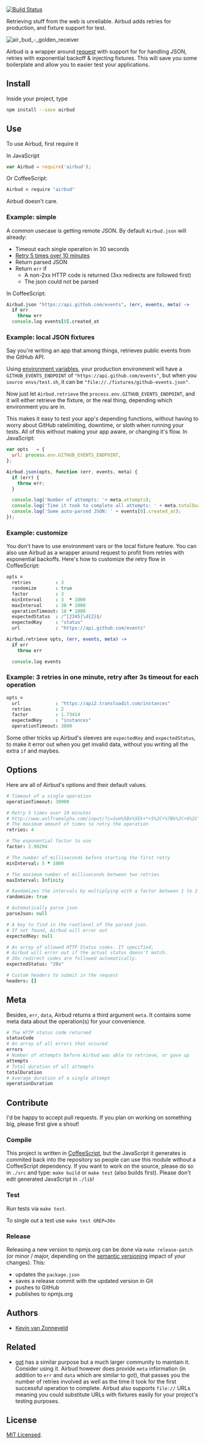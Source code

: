 <!-- badges/ -->
[![Build Status](https://secure.travis-ci.org/kvz/airbud.png?branch=master)](http://travis-ci.org/kvz/airbud "Check this project's build status on TravisCI")
<!-- /badges -->

Retrieving stuff from the web is unreliable. Airbud adds retries for production, and fixture support for test.

![air_bud_-_golden_receiver](https://cloud.githubusercontent.com/assets/26752/3387034/c4cc56d0-fc79-11e3-8d0a-09ef9280bb0f.jpg)

Airbud is a wrapper around [request](https://www.npmjs.org/package/request) with support for for handling JSON, retries with exponential backoff &amp; injecting fixtures. This will save you some boilerplate and allow you to easier test your applications.

## Install

Inside your project, type

```bash
npm install --save airbud
```

## Use

To use Airbud, first require it

In JavaScript

```javascript
var Airbud = require('airbud');
```

Or CoffeeScript:

```coffeescript
Airbud = require "airbud"
```

Airbud doesn't care.

### Example: simple

A common usecase is getting remote JSON. By default `Airbud.json` will already:

  - Timeout each single operation in 30 seconds
  - [Retry 5 times over 10 minutes](http://www.wolframalpha.com/input/?i=Sum%5Bx%5Ek+*+5%2C+%7Bk%2C+0%2C+4%7D%5D+%3D+10+*+60+%26%26+x+%3E+0)
  - Return parsed JSON
  - Return `err` if
    - A non-2xx HTTP code is returned (3xx redirects are followed first)
    - The json could not be parsed

In CoffeeScript:

```coffeescript
Airbud.json "https://api.github.com/events", (err, events, meta) ->
  if err
    throw err
  console.log events[0].created_at
```

### Example: local JSON fixtures

Say you're writing an app that among things, retrieves public events from the GitHub API.

Using [environment variables](https://github.com/kvz/environmental), your production environment will have a `GITHUB_EVENTS_ENDPOINT` of `"https://api.github.com/events"`, but when you `source envs/test.sh`, it can be `"file://./fixtures/github-events.json"`.

Now just let `Airbud.retrieve` the `process.env.GITHUB_EVENTS_ENDPOINT`, and it will either retrieve the fixture, or the real thing, depending which environment you are in.

This makes it easy to test your app's depending functions, without having to worry about GitHub ratelimiting, downtime, or sloth when running your tests. All of this without making your app aware, or changing it's flow. In JavaScript:

```javascript
var opts   = {
  url: process.env.GITHUB_EVENTS_ENDPOINT,
};

Airbud.json(opts, function (err, events, meta) {
  if (err) {
    throw err;
  }

  console.log('Number of attempts: '+ meta.attempts);
  console.log('Time it took to complete all attempts: ' + meta.totalDuration);
  console.log('Some auto-parsed JSON: ' + events[0].created_at);
});
```

### Example: customize

You don't have to use environment vars or the local fixture feature. You can also use Airbud as a wrapper around request to profit from retries with exponential backoffs. Here's how to customize the retry flow in CoffeeScript:

```coffeescript
opts =
  retries         : 3
  randomize       : true
  factor          : 3
  minInterval     : 3  * 1000
  maxInterval     : 30 * 1000
  operationTimeout: 10 * 1000
  expectedStatus  : /^[2345]\d{2}$/
  expectedKey     : "status"
  url             : "https://api.github.com/events"

Airbud.retrieve opts, (err, events, meta) ->
  if err
    throw err

  console.log events
```


### Example: 3 retries in one minute, retry after 3s timeout for each operation

```coffeescript
opts =
  url             : "https://api2.transloadit.com/instances"
  retries         : 2
  factor          : 1.73414
  expectedKey     : "instances"
  operationTimeout: 3000
```

Some other tricks up Airbud's sleeves are `expectedKey` and `expectedStatus`, to make it error out when you get invalid data, without you writing all the extra `if` and maybes.


## Options

Here are all of Airbud's options and their default values.

```coffeescript
# Timeout of a single operation
operationTimeout: 30000

# Retry 5 times over 10 minutes
# http://www.wolframalpha.com/input/?i=Sum%5Bx%5Ek+*+5%2C+%7Bk%2C+0%2C+4%7D%5D+%3D+10+*+60+%26%26+x+%3E+0
# The maximum amount of times to retry the operation
retries: 4

# The exponential factor to use
factor: 2.99294

# The number of milliseconds before starting the first retry
minInterval: 5 * 1000

# The maximum number of milliseconds between two retries
maxInterval: Infinity

# Randomizes the intervals by multiplying with a factor between 1 to 2
randomize: true

# Automatically parse json
parseJson: null

# A key to find in the rootlevel of the parsed json.
# If not found, Airbud will error out
expectedKey: null

# An array of allowed HTTP Status codes. If specified,
# Airbud will error out if the actual status doesn't match.
# 30x redirect codes are followed automatically.
expectedStatus: "20x"

# Custom headers to submit in the request
headers: []
```

## Meta

Besides, `err`, `data`, Airbud returns a third argument `meta`. It contains some meta data about the operation(s) for your convenience.

```coffeescript
# The HTTP status code returned
statusCode
# An array of all errors that occured
errors
# Number of attempts before Airbud was able to retrieve, or gave up
attempts
# Total duration of all attempts
totalDuration
# Average duration of a single attempt
operationDuration
```

## Contribute

I'd be happy to accept pull requests. If you plan on working on something big, please first give a shout!

### Compile

This project is written in [CoffeeScript](http://coffeescript.org/), but the JavaScript it generates is commited back into the repository so people can use this module without a CoffeeScript dependency. If you want to work on the source, please do so in `./src` and type: `make build` or `make test` (also builds first). Please don't edit generated JavaScript in `./lib`!

### Test

Run tests via `make test`.

To single out a test use `make test GREP=30x`

### Release

Releasing a new version to npmjs.org can be done via `make release-patch` (or minor / major, depending on the [semantic versioning](http://semver.org/) impact of your changes). This:

 - updates the `package.json`
 - saves a release commit with the updated version in Git
 - pushes to GitHub
 - publishes to npmjs.org

## Authors

* [Kevin van Zonneveld](https://twitter.com/kvz)

## Related

- [got](https://github.com/sindresorhus/got) has a similar purpose but a much larger community to maintain it. Consider using it. Airbud however does provide `meta` information (in addition to `err` and `data` which are similar to got), that passes you the number of retries involved as well as the time it took for the first successful operation to complete. Airbud also supports `file://` URLs meaning you could substitute URLs with fixtures easily for your project's testing purposes.

## License

[MIT Licensed](LICENSE).

